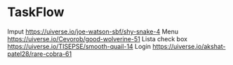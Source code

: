 # TaskFlow

Imput
https://uiverse.io/joe-watson-sbf/shy-snake-4
Menu
https://uiverse.io/Cevorob/good-wolverine-51
Lista check box
https://uiverse.io/TISEPSE/smooth-quail-14
Login
https://uiverse.io/akshat-patel28/rare-cobra-61

